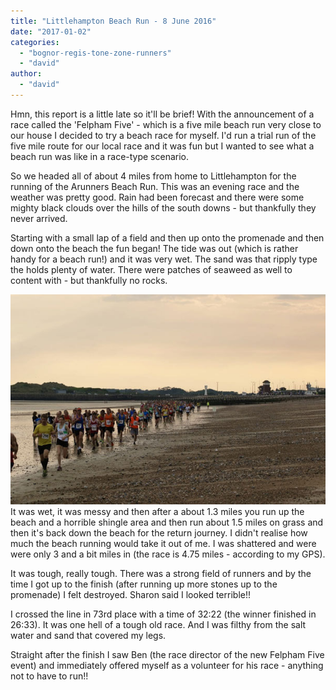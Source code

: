 ```yaml
---
title: "Littlehampton Beach Run - 8 June 2016"
date: "2017-01-02"
categories: 
  - "bognor-regis-tone-zone-runners"
  - "david"
author: 
  - "david"
---
```


Hmn, this report is a little late so it'll be brief! With the announcement of a race called the 'Felpham Five' - which is a five mile beach run very close to our house I decided to try a beach race for myself. I'd run a trial run of the five mile route for our local race and it was fun but I wanted to see what a beach run was like in a race-type scenario.

So we headed all of about 4 miles from home to Littlehampton for the running of the Arunners Beach Run. This was an evening race and the weather was pretty good. Rain had been forecast and there were some mighty black clouds over the hills of the south downs - but thankfully they never arrived.

Starting with a small lap of a field and then up onto the promenade and then down onto the beach the fun began! The tide was out (which is rather handy for a beach run!) and it was very wet. The sand was that ripply type the holds plenty of water. There were patches of seaweed as well to content with - but thankfully no rocks.

![2016-06-08-beach-run-605](/images/2017/2016-06-08-beach-run-605.jpg)It was wet, it was messy and then after a about 1.3 miles you run up the beach and a horrible shingle area and then run about 1.5 miles on grass and then it's back down the beach for the return journey. I didn't realise how much the beach running would take it out of me. I was shattered and were were only 3 and a bit miles in (the race is 4.75 miles - according to my GPS).

It was tough, really tough. There was a strong field of runners and by the time I got up to the finish (after running up more stones up to the promenade) I felt destroyed. Sharon said I looked terrible!!

I crossed the line in 73rd place with a time of 32:22 (the winner finished in 26:33). It was one hell of a tough old race. And I was filthy from the salt water and sand that covered my legs.

Straight after the finish I saw Ben (the race director of the new Felpham Five event) and immediately offered myself as a volunteer for his race - anything not to have to run!!
